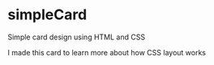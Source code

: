 # simpleCard
Simple card design using HTML and CSS

I made this card to learn more about how CSS layout works
